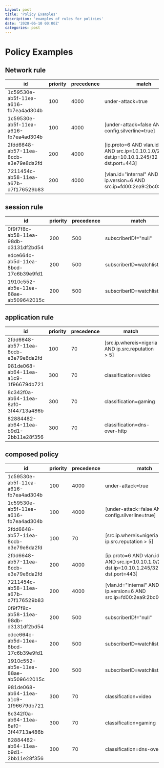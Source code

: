 ```yaml
---
Layout: post
title: 'Policy Examples'
description: 'examples of rules for policies'
date: '2020-06-10 00:00Z'
categories: post
---
```


# Policy Examples

## Network rule

| id | priority | precedence | match | action | exit |
|---|---|---|---|---|---|
| 1c59530e-ab5f-11ea-a616-fb7ea4ad304b | 100 | 4000 | under-attack=true | config.silverline=true | optional |
| 1c59530e-ab5f-11ea-a616-fb7ea4ad304b | 100 | 4000 | [under-attack=false AND config.silverline=true] | config.silverline=false | optional |
| 2fdd6648-ab57-11ea-8ccb-e3e79e8da2fd | 200 | 4000 | [ip.proto=6 AND vlan.id=1000 AND src.ip=10.10.1.0/24 AND dst.ip=10.10.1.245/32 AND dst.port=443] | accept | sufficient |
| 7211454c-ab58-11ea-a67b-d7f176529b83 | 200 | 4000 | [vlan.id="internal" AND ip.version=6 AND src.ip=fd00:2ea9:2bc0:0100:/64] | translate.src.prefix=2001:db8:dead:beef:/64 | sufficient |

## session rule

| id | priority | precedence | match | action | exit |
|---|---|---|---|---|---|
| 0f9f7f8c-ab58-11ea-98db-d3131df2bd54 | 200 | 500 | subscriberID!="null" | accept | optional |
| edce664c-ab5d-11ea-8bcd-17c6b39e9fd1 | 200 | 500 | subscriberID=watchlist.fraud | mirror.fraud | optional |
| 1910c552-ab5e-11ea-88ae-ab509642015c | 200 | 500 | subscriberID=watchlist.legal | mirror.legal | optional |

## application rule

| id | priority | precedence | match | action | exit |
|---|---|---|---|---|---|
| 2fdd6648-ab57-11ea-8ccb-e3e79e8da2fd | 100 | 70 | [src.ip.whereis=nigeria AND ip.src.reputation > 5] | chain.honeynet | requisite |
| 981de068-ab64-11ea-a1c9-1f96679db721 | 300 | 70 | classification=video | [chain.video AND shape.policy=SDvideo] | optional |
| 8c342f0a-ab64-11ea-8af0-3f44713a486b | 300 | 70 | classification=gaming | chain.gaming | optional |
| 82884482-ab64-11ea-b9d1-2bb11e28f356 | 300 | 70 | classification=dns-over-http | nexthop.application="ns.example.com" | optional |

## composed policy

| id | priority | precedence | match | action | exit |
|---|---|---|---|---|---|
| 1c59530e-ab5f-11ea-a616-fb7ea4ad304b | 100 | 4000 | under-attack=true | config.silverline=true | optional |
| 1c59530e-ab5f-11ea-a616-fb7ea4ad304b | 100 | 4000 | [under-attack=false AND config.silverline=true] | config.silverline=false | optional |
| 2fdd6648-ab57-11ea-8ccb-e3e79e8da2fd | 100 | 70 | [src.ip.whereis=nigeria AND ip.src.reputation > 5] | chain.honeynet | requisite |
| 2fdd6648-ab57-11ea-8ccb-e3e79e8da2fd | 200 | 4000 | [ip.proto=6 AND vlan.id=1000 AND src.ip=10.10.1.0/24 AND dst.ip=10.10.1.245/32 AND dst.port=443] | accept | sufficient |
| 7211454c-ab58-11ea-a67b-d7f176529b83 | 200 | 4000 | [vlan.id="internal" AND ip.version=6 AND src.ip=fd00:2ea9:2bc0:0100:/64] | translate.src.prefix=2001:db8:dead:beef:/64 | sufficient |
| 0f9f7f8c-ab58-11ea-98db-d3131df2bd54 | 200 | 500 | subscriberID!="null" | accept | optional |
| edce664c-ab5d-11ea-8bcd-17c6b39e9fd1 | 200 | 500 | subscriberID=watchlist.fraud | mirror.fraud | optional |
| 1910c552-ab5e-11ea-88ae-ab509642015c | 200 | 500 | subscriberID=watchlist.legal | mirror.legal | optional |
| 981de068-ab64-11ea-a1c9-1f96679db721 | 300 | 70 | classification=video | [chain.video AND shape.policy=SDvideo] | optional |
| 8c342f0a-ab64-11ea-8af0-3f44713a486b | 300 | 70 | classification=gaming | chain.gaming | optional |
| 82884482-ab64-11ea-b9d1-2bb11e28f356 | 300 | 70 | classification=dns-over-http | nexthop.application="ns.example.com" | optional |

